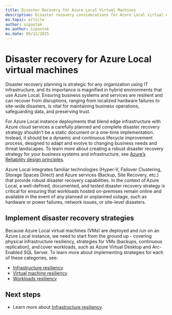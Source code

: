 ```yaml
---
title: Disaster Recovery for Azure Local Virtual Machines
description: Disaster recovery considerations for Azure Local virtual machines.
ms.topic: article
author: sipastak
ms.author: sipastak
ms.date: 09/12/2025
---
```


# Disaster recovery for Azure Local virtual machines

Disaster recovery planning is strategic for any organization using IT infrastructure, and its importance is magnified in hybrid environments that use Azure Local. Ensuring business systems and services are resilient and can recover from disruptions, ranging from localized hardware failures to site-wide disasters, is vital for maintaining business operations, safeguarding data, and preserving trust.  

For Azure Local instance deployments that blend edge infrastructure with Azure cloud services a carefully planned and complete disaster recovery strategy shouldn't be a static document or a one-time implementation. Instead, it should be a dynamic and continuous lifecycle improvement process, designed to adapt and evolve to changing business needs and threat landscapes. To learn more about creating a robust disaster recovery strategy for your business systems and infrastructure, see [Azure’s Reliability design principles](/azure/well-architected/reliability/principles).  

 Azure Local integrates familiar technologies (Hyper-V, Failover Clustering, Storage Spaces Direct) and Azure services (Backup, Site Recovery, etc.) that provide robust disaster recovery capabilities. In the context of Azure Local, a well-defined, documented, and tested disaster recovery strategy is critical for ensuring that workloads hosted on-premises remain online and available in the event of any planned or unplanned outage, such as hardware or power failures, network issues, or site-level disasters.

## Implement disaster recovery strategies

Because Azure Local virtual machines (VMs) are deployed and run on an Azure Local instance, we need to start from the ground up - covering physical infrastructure resiliency, strategies for VMs (backups, continuous replication), and cover workloads, such as Azure Virtual Desktop and Arc-Enabled SQL Server. To learn more about implementing strategies for each of these categories, see:

- [Infrastructure resiliency](disaster-recovery-infrastructure-resiliency.md)
- [Virtual machine resiliency](disaster-recovery-vm-resiliency.md)
- [Workloads resiliency](disaster-recovery-workloads-resiliency.md)


## Next steps

- Learn more about [Infrastructure resiliency](disaster-recovery-infrastructure-resiliency.md).
